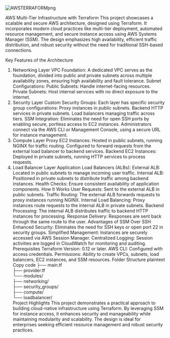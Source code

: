 ![AWSTERRAFORMpng](https://github.com/user-attachments/assets/8eb1107d-c41c-4d24-b735-2c09fcccca06)

AWS Multi-Tier Infrastructure with Terraform
This project showcases a scalable and secure AWS architecture, designed using Terraform. It incorporates modern cloud practices like multi-tier deployment, automated resource management, and secure instance access using AWS Systems Manager (SSM). The design emphasizes high availability, efficient traffic distribution, and robust security without the need for traditional SSH-based connections.

Key Features of the Architecture
1. Networking Layer
VPC Foundation: A dedicated VPC serves as the foundation, divided into public and private subnets across multiple availability zones, ensuring high availability and fault tolerance.
Subnet Configurations:
Public Subnets: Handle internet-facing resources.
Private Subnets: Host internal services with no direct exposure to the internet.
2. Security Layer
Custom Security Groups: Each layer has specific security group configurations:
Proxy instances in public subnets.
Backend HTTP services in private subnets.
Load balancers managing traffic across tiers.
SSM Integration:
Eliminates the need for open SSH ports by enabling secure, portless access to EC2 instances.
Administrators connect via the AWS CLI or Management Console, using a secure URL for instance management.
3. Compute Layer
Proxy EC2 Instances:
Hosted in public subnets, running NGINX for traffic routing.
Configured to forward requests from the external load balancer to backend services.
Backend EC2 Instances:
Deployed in private subnets, running HTTP services to process requests.
4. Load Balancer Layer
Application Load Balancers (ALBs):
External ALB: Located in public subnets to manage incoming user traffic.
Internal ALB: Positioned in private subnets to distribute traffic among backend instances.
Health Checks: Ensure consistent availability of application components.
How It Works
User Requests:
Sent to the external ALB in public subnets.
Traffic Routing:
The external ALB forwards requests to proxy instances running NGINX.
Internal Load Balancing:
Proxy instances route requests to the internal ALB in private subnets.
Backend Processing:
The internal ALB distributes traffic to backend HTTP instances for processing.
Response Delivery:
Responses are sent back through the same route to the user.
Advantages of SSM Over SSH
Enhanced Security: Eliminates the need for SSH keys or open port 22 in security groups.
Simplified Management: Instances are securely accessed via AWS Session Manager.
Centralized Logging: Session activities are logged in CloudWatch for monitoring and auditing.
Prerequisites
Terraform Version: 0.12 or later.
AWS CLI: Configured with access credentials.
Permissions: Ability to create VPCs, subnets, load balancers, EC2 instances, and SSM resources.
Folder Structure
plaintext
Copy code
├── main.tf  
├── provider.tf  
└── modules/  
    ├── networking/  
    ├── security_groups/  
    ├── compute/  
    └── loadbalancer/  
Project Highlights
This project demonstrates a practical approach to building cloud-native infrastructure using Terraform. By leveraging SSM for instance access, it enhances security and manageability while maintaining modularity and scalability. The design is ideal for enterprises seeking efficient resource management and robust security practices.
